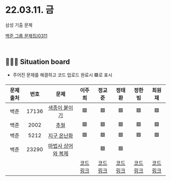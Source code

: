 # 22.03.11. 금
삼성 기출 문제
</br>

[백준 그룹 문제집/0311](https://www.acmicpc.net/group/workbook/view/13701/42727)

</br>

## 🧑🏽‍💻 Situation board
- 주어진 문제를 해결하고 코드 업로드 완료시 🟩로 표시

| 문제 출처   | 번호       | 문제      | 이주희  | 정교준  | 정태환  | 정한빔 | 최원재  |
| :--------: | :--------: | :--------: | :--------: | :-------: | :-------: | :-------: |  :-------: |
| 백준        | 17136      |[색종이 붙이기](https://www.acmicpc.net/problem/17136)  |   🟩    |   🟩    |   🟩   |   🟩   |    🟩   |
| 백준        | 2002     |[추월](https://www.acmicpc.net/problem/2002)  |   🟩    |    🟩     |   🟩   |   🟩   |    🟩   |
| 백준        | 5212      |[지구 온난화](https://www.acmicpc.net/problem/5212)  |    🟩   |     🟩    |   🟩   |  🟩    |   🟩    |
| 백준        | 23290      |[마법사 상어와 복제](https://www.acmicpc.net/problem/23290)   |       |    🟩    |   🟩   |      |       |
|             |           |           |  [코드링크](/이주희/README.md) | [코드링크](https://github.com/daejeon5-algostudy/AlgorithmStudy/blob/main/%EC%8A%A4%ED%84%B0%EB%94%94/0311/%EC%A0%95%EA%B5%90%EC%A4%80/README.md) | [코드링크](정태환/README.md) | [코드링크](https://github.com/daejeon5-algostudy/AlgorithmStudy/tree/main/%EC%8A%A4%ED%84%B0%EB%94%94/0311/%EC%A0%95%ED%95%9C%EB%B9%94) | [코드링크]()  |
